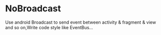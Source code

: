 # NoBroadcast
Use android Broadcast to send event between activity &amp; fragment &amp; view and so on,Write code style like EventBus...


